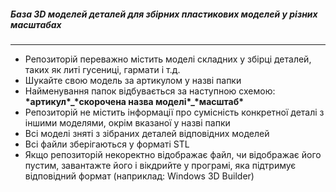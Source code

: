 <h5>База 3D моделей деталей для збірних пластикових моделей у різних масштабах</h5>
<hr />
<ul>
    <li>Репозиторій переважно містить моделі складних у збірці деталей, таких як литі гусениці, гармати і т.д.</li>
    <li>Шукайте свою модель за артикулом у назві папки</li>
    <li>Найменування папок відбувається за наступною схемою: <b>*артикул*_*скорочена назва моделі*_*масштаб*</b></li>
    <li>Репозиторій не містить інформації про сумісність конкретної деталі з іншими моделями, окрім вказаної у назві папки</li>
    <li>Всі моделі зняті з зібраних деталей відповідних моделей</li>
    <li>Всі файли зберігаються у форматі STL</li>
    <li>Якщо репозиторій некоректно відображає файл, чи відображає його пустим, завантажте його і вікдрийте у програмі, яка підтримує відповідний формат (наприклад: Windows 3D Builder)</li>
</ul>
